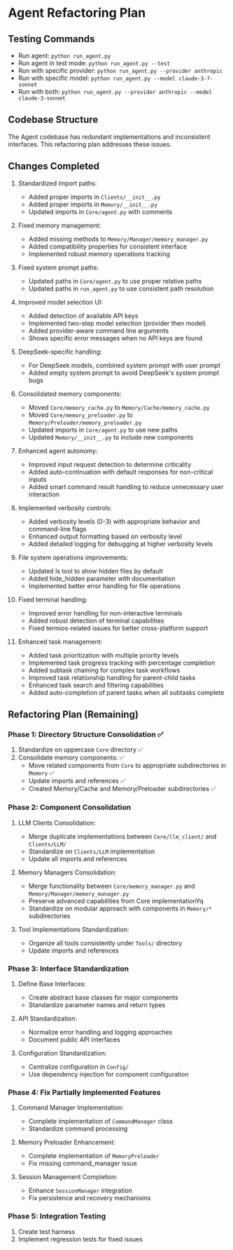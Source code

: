 # Agent Refactoring Plan

## Testing Commands
- Run agent: `python run_agent.py`
- Run agent in test mode: `python run_agent.py --test`
- Run with specific provider: `python run_agent.py --provider anthropic`
- Run with specific model: `python run_agent.py --model claude-3-7-sonnet`
- Run with both: `python run_agent.py --provider anthropic --model claude-3-sonnet`

## Codebase Structure
The Agent codebase has redundant implementations and inconsistent interfaces. This refactoring plan addresses these issues.

## Changes Completed

1. Standardized import paths:
   - Added proper imports in `Clients/__init__.py`
   - Added proper imports in `Memory/__init__.py`
   - Updated imports in `Core/agent.py` with comments

2. Fixed memory management:
   - Added missing methods to `Memory/Manager/memory_manager.py`
   - Added compatibility properties for consistent interface
   - Implemented robust memory operations tracking

3. Fixed system prompt paths:
   - Updated paths in `Core/agent.py` to use proper relative paths
   - Updated paths in `run_agent.py` to use consistent path resolution

4. Improved model selection UI:
   - Added detection of available API keys
   - Implemented two-step model selection (provider then model)
   - Added provider-aware command line arguments
   - Shows specific error messages when no API keys are found

5. DeepSeek-specific handling:
   - For DeepSeek models, combined system prompt with user prompt
   - Added empty system prompt to avoid DeepSeek's system prompt bugs

6. Consolidated memory components:
   - Moved `Core/memory_cache.py` to `Memory/Cache/memory_cache.py`
   - Moved `Core/memory_preloader.py` to `Memory/Preloader/memory_preloader.py`
   - Updated imports in `Core/agent.py` to use new paths
   - Updated `Memory/__init__.py` to include new components

7. Enhanced agent autonomy:
   - Improved input request detection to determine criticality
   - Added auto-continuation with default responses for non-critical inputs
   - Added smart command result handling to reduce unnecessary user interaction

8. Implemented verbosity controls:
   - Added verbosity levels (0-3) with appropriate behavior and command-line flags
   - Enhanced output formatting based on verbosity level
   - Added detailed logging for debugging at higher verbosity levels

9. File system operations improvements:
   - Updated ls tool to show hidden files by default
   - Added hide_hidden parameter with documentation
   - Implemented better error handling for file operations

10. Fixed terminal handling:
    - Improved error handling for non-interactive terminals
    - Added robust detection of terminal capabilities
    - Fixed termios-related issues for better cross-platform support

11. Enhanced task management:
    - Added task prioritization with multiple priority levels
    - Implemented task progress tracking with percentage completion
    - Added subtask chaining for complex task workflows
    - Improved task relationship handling for parent-child tasks
    - Enhanced task search and filtering capabilities
    - Added auto-completion of parent tasks when all subtasks complete

## Refactoring Plan (Remaining)

### Phase 1: Directory Structure Consolidation ✅

1. Standardize on uppercase `Core` directory ✅
2. Consolidate memory components: ✅
   - Move related components from `Core` to appropriate subdirectories in `Memory` ✅
   - Update imports and references ✅
   - Created Memory/Cache and Memory/Preloader subdirectories ✅

### Phase 2: Component Consolidation

1. LLM Clients Consolidation:
   - Merge duplicate implementations between `Core/llm_client/` and `Clients/LLM/`
   - Standardize on `Clients/LLM` implementation
   - Update all imports and references

2. Memory Managers Consolidation:
   - Merge functionality between `Core/memory_manager.py` and `Memory/Manager/memory_manager.py`
   - Preserve advanced capabilities from Core implementationYq
   - Standardize on modular approach with components in `Memory/*` subdirectories

3. Tool Implementations Standardization:
   - Organize all tools consistently under `Tools/` directory
   - Update imports and references

### Phase 3: Interface Standardization

1. Define Base Interfaces:
   - Create abstract base classes for major components
   - Standardize parameter names and return types

2. API Standardization:
   - Normalize error handling and logging approaches
   - Document public API interfaces

3. Configuration Standardization:
   - Centralize configuration in `Config/`
   - Use dependency injection for component configuration

### Phase 4: Fix Partially Implemented Features

1. Command Manager Implementation:
   - Complete implementation of `CommandManager` class
   - Standardize command processing

2. Memory Preloader Enhancement:
   - Complete implementation of `MemoryPreloader`
   - Fix missing command_manager issue

3. Session Management Completion:
   - Enhance `SessionManager` integration
   - Fix persistence and recovery mechanisms

### Phase 5: Integration Testing

1. Create test harness
2. Implement regression tests for fixed issues
